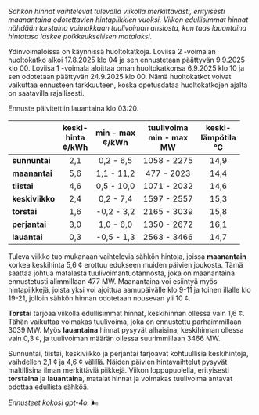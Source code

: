 *Sähkön hinnat vaihtelevat tulevalla viikolla merkittävästi, erityisesti maanantaina odotettavien hintapiikkien vuoksi. Viikon edullisimmat hinnat nähdään torstaina voimakkaan tuulivoiman ansiosta, kun taas lauantaina hintataso laskee poikkeuksellisen matalaksi.*

Ydinvoimaloissa on käynnissä huoltokatkoja. Loviisa 2 -voimalan huoltokatko alkoi 17.8.2025 klo 04 ja sen ennustetaan päättyvän 9.9.2025 klo 00. Loviisa 1 -voimala aloittaa oman huoltokatkonsa 6.9.2025 klo 10 ja sen odotetaan päättyvän 24.9.2025 klo 00. Nämä huoltokatkot voivat vaikuttaa ennusteen tarkkuuteen, koska opetusdataa huoltokatkojen ajalta on saatavilla rajallisesti.

Ennuste päivitettiin lauantaina klo 03:20.

|               | keski-<br>hinta<br>¢/kWh | min - max<br>¢/kWh | tuulivoima<br>min - max<br>MW | keski-<br>lämpötila<br>°C |
|:-------------|:----------------:|:----------------:|:-------------:|:-------------:|
| **sunnuntai** | 2,1 | 0,2 - 6,5 | 1058 - 2275 | 14,9 |
| **maanantai** | 5,6 | 1,1 - 11,2 | 477 - 2023 | 14,4 |
| **tiistai** | 4,6 | 0,5 - 10,0 | 1071 - 2032 | 14,6 |
| **keskiviikko** | 2,4 | 0,2 - 7,4 | 1597 - 2557 | 15,3 |
| **torstai** | 1,6 | -0,2 - 3,2 | 2165 - 3039 | 15,8 |
| **perjantai** | 3,0 | 1,0 - 6,0 | 1350 - 2672 | 16,1 |
| **lauantai** | 0,3 | -0,5 - 1,3 | 2563 - 3466 | 14,7 |

Tuleva viikko tuo mukanaan vaihtelevia sähkön hintoja, joissa **maanantain** korkea keskihinta 5,6 ¢ erottuu edukseen muiden päivien joukosta. Tämä saattaa johtua matalasta tuulivoimantuotannosta, joka on maanantaina ennustetusti alimmillaan 477 MW. Maanantaina voi esiintyä myös hintapiikkejä, joista yksi voi ajoittua aamupäivälle klo 9-11 ja toinen illalle klo 19-21, jolloin sähkön hinnan odotetaan nousevan yli 10 ¢.

**Torstai** tarjoaa viikolla edullisimmat hinnat, keskihinnan ollessa vain 1,6 ¢. Tähän vaikuttaa voimakas tuulivoima, joka on ennustettu parhaimmillaan 3039 MW. Myös **lauantaina** hinnat pysyvät alhaisina, keskihinnan ollessa vain 0,3 ¢, ja tuulivoiman määrän ollessa suurimmillaan 3466 MW.

Sunnuntai, tiistai, keskiviikko ja perjantai tarjoavat kohtuullisia keskihintoja, vaihdellen 2,1 ¢ ja 4,6 ¢ välillä. Näiden päivien hintavaihtelut pysyvät maltillisina ilman merkittäviä piikkejä. Viikon loppupuolella, erityisesti **torstaina** ja **lauantaina**, matalat hinnat ja voimakas tuulivoima antavat odottaa edullista sähköä.

*Ennusteet kokosi gpt-4o.* 🌬️
